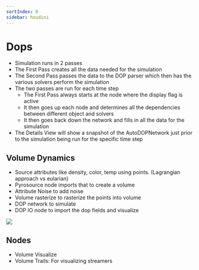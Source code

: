 ```yaml
---
sortIndex: 0
sidebar: houdini
---
```


# Dops

- Simulation runs in 2 passes
- The First Pass creates all the data needed for the simulation
- The Second Pass passes the data to the DOP parser which then has the various solvers perform the simulation
- The two passes are run for each time step
  - The First Pass always starts at the node where the display flag is active
  - It then goes up each node and determines all the dependencies between different object and solvers
  - It then goes back down the network and fills in all the data for the simulation
- The Details View will show a snapshot of the AutoDOPNetwork just prior to the simulation being run for the specific time step


## Volume Dynamics

- Source attributes like density, color, temp using points. (Lagrangian approach vs eularian)
- Pyrosource node imports that to create a volume
- Attribute Noise to add noise
- Volume rasterize to rasterize the points into volume
- DOP network to simulate
- DOP IO node to import the dop fields and visualize

![](../assets/pyro_nodes.svg)


## Nodes

- Volume Visualize
- Volume Trails: For visualizing streamers
